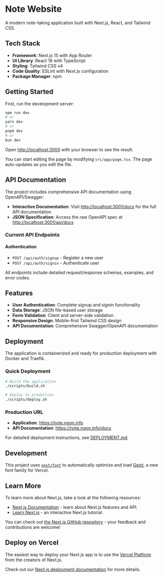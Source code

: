 # Note Website

A modern note-taking application built with Next.js, React, and Tailwind CSS.

## Tech Stack

- **Framework**: Next.js 15 with App Router
- **UI Library**: React 18 with TypeScript
- **Styling**: Tailwind CSS v4
- **Code Quality**: ESLint with Next.js configuration
- **Package Manager**: npm

## Getting Started

First, run the development server:

```bash
npm run dev
# or
yarn dev
# or
pnpm dev
# or
bun dev
```

Open [http://localhost:3000](http://localhost:3000) with your browser to see the result.

You can start editing the page by modifying `src/app/page.tsx`. The page auto-updates as you edit the file.

## API Documentation

The project includes comprehensive API documentation using OpenAPI/Swagger:

- **Interactive Documentation**: Visit [http://localhost:3001/docs](http://localhost:3001/docs) for the full API documentation
- **JSON Specification**: Access the raw OpenAPI spec at [http://localhost:3001/api/docs](http://localhost:3001/api/docs)

### Current API Endpoints

#### Authentication
- `POST /api/auth/signup` - Register a new user
- `POST /api/auth/signin` - Authenticate user

All endpoints include detailed request/response schemas, examples, and error codes.

## Features

- **User Authentication**: Complete signup and signin functionality
- **Data Storage**: JSON file-based user storage
- **Form Validation**: Client and server-side validation
- **Responsive Design**: Mobile-first Tailwind CSS design
- **API Documentation**: Comprehensive Swagger/OpenAPI documentation

## Deployment

The application is containerized and ready for production deployment with Docker and Traefik.

### Quick Deployment

```bash
# Build the application
./scripts/build.sh

# Deploy to production
./scripts/deploy.sh
```

### Production URL
- **Application**: https://note.ngon.info
- **API Documentation**: https://note.ngon.info/docs

For detailed deployment instructions, see [DEPLOYMENT.md](./DEPLOYMENT.md).

## Development

This project uses [`next/font`](https://nextjs.org/docs/app/building-your-application/optimizing/fonts) to automatically optimize and load [Geist](https://vercel.com/font), a new font family for Vercel.

## Learn More

To learn more about Next.js, take a look at the following resources:

- [Next.js Documentation](https://nextjs.org/docs) - learn about Next.js features and API.
- [Learn Next.js](https://nextjs.org/learn) - an interactive Next.js tutorial.

You can check out [the Next.js GitHub repository](https://github.com/vercel/next.js) - your feedback and contributions are welcome!

## Deploy on Vercel

The easiest way to deploy your Next.js app is to use the [Vercel Platform](https://vercel.com/new?utm_medium=default-template&filter=next.js&utm_source=create-next-app&utm_campaign=create-next-app-readme) from the creators of Next.js.

Check out our [Next.js deployment documentation](https://nextjs.org/docs/app/building-your-application/deploying) for more details.
